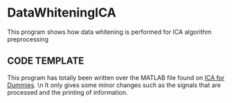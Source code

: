 # DataWhiteningICA
This program shows how data whitening is performed for ICA algorithm preprocessing

## CODE TEMPLATE
This program has totally been written over the MATLAB file found on [ICA for Dummies](http://arnauddelorme.com/ica_for_dummies/). \n
It only gives some minor changes such as the signals that are processed and the printing of information.